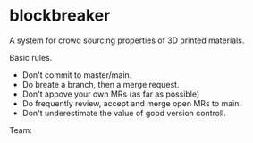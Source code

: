 # blockbreaker
A system for crowd sourcing properties of 3D printed materials.

<More detail about what we are doing>

Basic rules.
* Don't commit to master/main.
* Do breate a branch, then a merge request.
* Don't appove your own MRs (as far as possible)
* Do frequently review, accept and merge open MRs to main.
* Don't underestimate the value of good version controll.

Team:
<Name>
<email>
<Spirit animal>
<Least favourite food>
